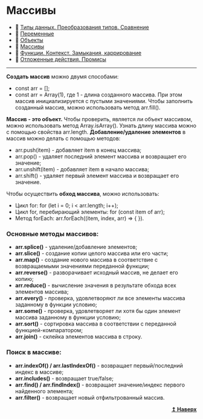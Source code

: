 # Массивы
- :page_with_curl: [Типы данных. Преобразования типов. Сравнение](./assets/md/Javacript/data-types_comparison.md)<br>
- :page_with_curl: [Переменные](./assets/md/Javacript/variables.md)<br>
- :page_with_curl: [Объекты](./assets/md/Javacript/objectss.md)<br>
- :page_with_curl: [Массивы](./assets/md/Javacript/arrays.md)<br>
- :page_with_curl: [Функции. Контекст. Замыкания, каррирование](./assets/md/Javacript/functions_сontext_сarr_сlosures.md)<br>
- :page_with_curl: [Отложенные действия. Промисы](./assets/md/Javacript/delayed-actions_promise.md)<br>
---
<b>Создать массив</b> можно двумя способами:
- const arr = [];
- const arr = Array(1), где 1 - длина созданного массива. При этом массив инициализируется с пустыми значениями. Чтобы заполнить созданный массив, можно использовать метод arr.fill().

<b>Массив - это объект.</b> Чтобы проверить, является ли объект массивом, можно использовать метод Array.isArray().
Узнать длину массива можно с помощью свойства arr.length.
<b>Добавление/удаление элементов</b> в массив можно делать с помощью методов:
- arr.push(item) - добавляет item в конец массива;
- arr.pop() - удаляет последний  элемент массива и возвращает его значение;
- arr.unshift(item) - добавляет item в начало массива;
- arr.shift() - удаляет первый элемент массива и возвращает его значение.

Чтобы осуществить <b>обход массива</b>, можно использовать:
- Цикл for: for (let i = 0; i < arr.length; i++);
- Цикл for, перебирающий элементы: for (const item of arr);
- Метод forEach: arr.forEach((item, index, arr) => { }).

### Основные методы массивов:
- <b>arr.splice()</b> - удаление/добавление элементов;
- <b>arr.slice()</b> - создание копии целого массива или его части;
- <b>arr.map()</b> - создание нового массива в соответствие с возвращаемыми значениями переданной функции;
- <b>arr.reverse()</b> - разворачивает исходный массив, не делает его копию;
- <b>arr.reduce()</b> - вычисление значения в результате обхода всех элементов массива;
- <b>arr.every()</b> - проверка, удовлетворяют ли все элементы массива заданному в функции условию;
- <b>arr.some()</b> - проверка, удовлетворяет ли хотя бы один элемент массива заданному в функции условию;
- <b>arr.sort()</b> - сортировка массива в соответствии с переданной функцией-компаратором;
- <b>arr.join()</b> - склейка элементов массива в строку.

### Поиск в массиве:
- <b>arr.indexOf() / arr.lastIndexOf()</b> - возвращает первый/последний индекс в массиве;
- <b>arr.includes()</b> - возвращает true/false;
- <b>arr.find() / arr.findIndex()</b> - возвращает значение/индекс первого найденного элемента;
- <b>arr.filter()</b> - возвращает новый отфильтрованный массив.
<div align="right">
  <b><a href="#">↥ Наверх</a></b>
</div>